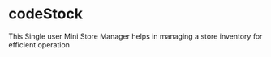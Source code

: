 # codeStock
This Single user Mini Store Manager helps in managing a store inventory for efficient operation
